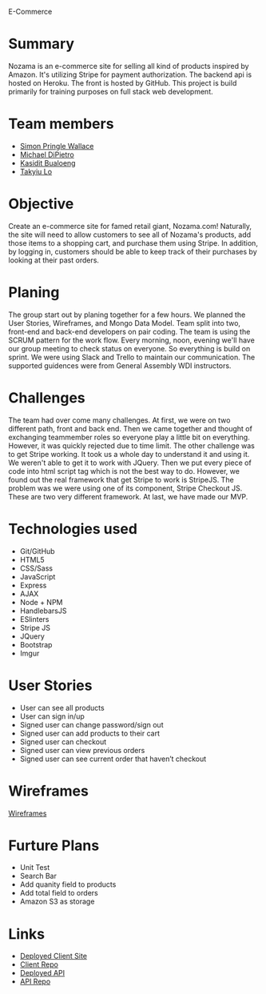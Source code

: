 E-Commerce
# Summary
Nozama is an e-commerce site for selling all kind of products inspired by Amazon. It's utilizing Stripe for payment authorization. The backend api is hosted on Heroku. The front is hosted by GitHub. This project is build primarily for training purposes on full stack web development.

# Team members
- [Simon Pringle Wallace](https://github.com/SimonPringleWallace)
- [Michael DiPietro](https://github.com/mdipietr0)
- [Kasidit Bualoeng](https://github.com/subdit)
- [Takyiu Lo](https://github.com/TakyiuLo)

# Objective
Create an e-commerce site for famed retail giant, Nozama.com! Naturally, the site will need to allow customers to see all of Nozama's products, add those items to a shopping cart, and purchase them using Stripe. In addition, by logging in, customers should be able to keep track of their purchases by looking at their past orders.

# Planing
The group start out by planing together for a few hours. We planned the User Stories, Wireframes, and Mongo Data Model. Team split into two, front-end and back-end developers on pair coding. The team is using the SCRUM pattern for the work flow. Every morning, noon, evening we'll have our group meeting to check status on everyone. So everything is build on sprint. We were using Slack and Trello to maintain our communication. The supported guidences were from General Assembly WDI instructors. 

# Challenges
The team had over come many challenges. At first, we were on two different path, front and back end. Then we came together and thought of exchanging teammember roles so everyone play a little bit on everything. However, it was quickly rejected due to time limit. The other challenge was to get Stripe working. It took us a whole day to understand it and using it. We weren't able to get it to work with JQuery. Then we put every piece of code into html script tag which is not the best way to do. However, we found out the real framework that get Stripe to work is StripeJS. The problem was we were using one of its component, Stripe Checkout JS. These are two very different framework. At last, we have made our MVP.

# Technologies used
  - Git/GitHub
  - HTML5
  - CSS/Sass
  - JavaScript
  - Express
  - AJAX
  - Node + NPM
  - HandlebarsJS
  - ESlinters
  - Stripe JS
  - JQuery
  - Bootstrap
  - Imgur

# User Stories
  - User can see all products
  - User can sign in/up
  - Signed user can change password/sign out
  - Signed user can add products to their cart
  - Signed user can checkout
  - Signed user can view previous orders
  - Signed user can see current order that haven’t checkout

# Wireframes
  [Wireframes](https://media.git.generalassemb.ly/user/15462/files/e6a573fc-bbf3-11e8-872b-cb5e7da11ab6)

# Furture Plans
  - Unit Test
  - Search Bar
  - Add quanity field to products
  - Add total field to orders
  - Amazon S3 as storage

# Links
  - [Deployed Client Site](https://fundefined-statesmen.github.io/browser-template/)
  - [Client Repo](https://github.com/fundefined-statesmen/browser-template)
  - [Deployed API](https://git.heroku.com/nozama-ecommerce-smst.git)
  - [API Repo](https://github.com/fundefined-statesmen/express-api-template)
